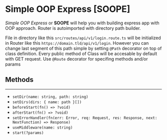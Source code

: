 # Simple OOP Express **[SOOPE]**

_Simple OOP Express_ or **SOOPE** will help you with building express app with OOP approach. Router is autoimported with directory path builder.

File in directory like this `src/routes/api/v1/login.route.ts` will be initialized in Router like this `https://domain.tld/api/v1/login`. However you can change last segment of this path simple by setting `@Path` decorator on top of class definition. Every public method of Class will be accesable by default with GET request. Use `@Route` decorator for specifing methods and/or params

## Methods

---

-   `setDir(name: string, path: string)`
-   `setDirs(dirs: { name: path }[])`
-   `beforeStart(fn() => ?void)`
-   `afterStart(fn() => ?void)`
-   `setErrorHandler(fn(err: Error, req: Request, res: Response, next: NextFunction) => Response)`
-   `useMiddleware(name: string)`
-   `start(?params)`
